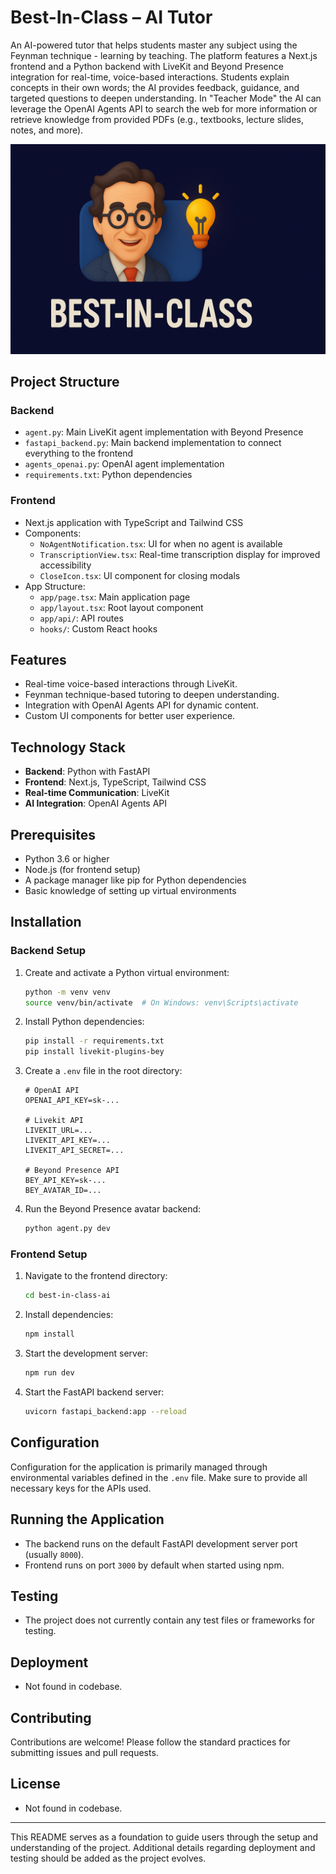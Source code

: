# Best-In-Class – AI Tutor

An AI-powered tutor that helps students master any subject using the Feynman technique - learning by teaching. The platform features a Next.js frontend and a Python backend with LiveKit and Beyond Presence integration for real-time, voice-based interactions. Students explain concepts in their own words; the AI provides feedback, guidance, and targeted questions to deepen understanding. In "Teacher Mode" the AI can leverage the OpenAI Agents API to search the web for more information or retrieve knowledge from provided PDFs (e.g., textbooks, lecture slides, notes, and more).

![Best-In-Class - AI Tutor Screenshot](./best_in_class_ai_feynman.png)

## Project Structure

### Backend
- `agent.py`: Main LiveKit agent implementation with Beyond Presence
- `fastapi_backend.py`: Main backend implementation to connect everything to the frontend
- `agents_openai.py`: OpenAI agent implementation
- `requirements.txt`: Python dependencies

### Frontend
- Next.js application with TypeScript and Tailwind CSS
- Components:
  - `NoAgentNotification.tsx`: UI for when no agent is available
  - `TranscriptionView.tsx`: Real-time transcription display for improved accessibility
  - `CloseIcon.tsx`: UI component for closing modals
- App Structure:
  - `app/page.tsx`: Main application page
  - `app/layout.tsx`: Root layout component
  - `app/api/`: API routes
  - `hooks/`: Custom React hooks

## Features
- Real-time voice-based interactions through LiveKit.
- Feynman technique-based tutoring to deepen understanding.
- Integration with OpenAI Agents API for dynamic content.
- Custom UI components for better user experience.

## Technology Stack
- **Backend**: Python with FastAPI
- **Frontend**: Next.js, TypeScript, Tailwind CSS
- **Real-time Communication**: LiveKit
- **AI Integration**: OpenAI Agents API

## Prerequisites
- Python 3.6 or higher
- Node.js (for frontend setup)
- A package manager like pip for Python dependencies
- Basic knowledge of setting up virtual environments

## Installation

### Backend Setup
1. Create and activate a Python virtual environment:
    ```bash
    python -m venv venv
    source venv/bin/activate  # On Windows: venv\Scripts\activate
    ```

2. Install Python dependencies:
    ```bash
    pip install -r requirements.txt
    pip install livekit-plugins-bey
    ```

3. Create a `.env` file in the root directory:
    ```plaintext
    # OpenAI API  
    OPENAI_API_KEY=sk-...

    # Livekit API  
    LIVEKIT_URL=...
    LIVEKIT_API_KEY=...
    LIVEKIT_API_SECRET=...

    # Beyond Presence API
    BEY_API_KEY=sk-...
    BEY_AVATAR_ID=...
    ```

4. Run the Beyond Presence avatar backend:
    ```bash
    python agent.py dev
    ```

### Frontend Setup
1. Navigate to the frontend directory:
    ```bash
    cd best-in-class-ai
    ```

2. Install dependencies:
    ```bash
    npm install
    ```

3. Start the development server:
    ```bash
    npm run dev
    ```

4. Start the FastAPI backend server:
    ```bash
    uvicorn fastapi_backend:app --reload
    ```

## Configuration
Configuration for the application is primarily managed through environmental variables defined in the `.env` file. Make sure to provide all necessary keys for the APIs used.

## Running the Application
- The backend runs on the default FastAPI development server port (usually `8000`).
- Frontend runs on port `3000` by default when started using npm.

## Testing
- The project does not currently contain any test files or frameworks for testing.
  
## Deployment
- Not found in codebase.

## Contributing

Contributions are welcome! Please follow the standard practices for submitting issues and pull requests.

## License
- Not found in codebase.

---

This README serves as a foundation to guide users through the setup and understanding of the project. Additional details regarding deployment and testing should be added as the project evolves.